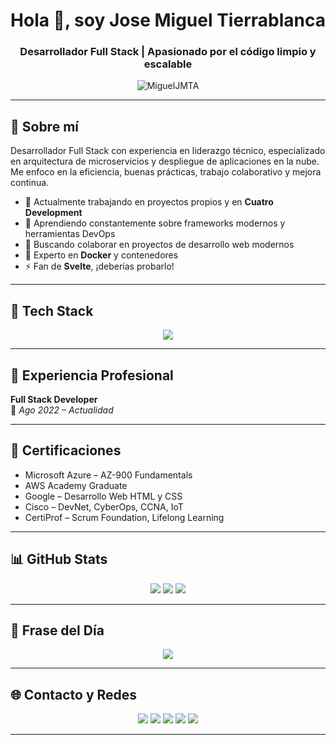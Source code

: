 <!-- README generado para Jose Miguel Tierrablanca Arreola -->

<h1 align="center">Hola 👋, soy Jose Miguel Tierrablanca</h1>
<h3 align="center">Desarrollador Full Stack | Apasionado por el código limpio y escalable</h3>

<p align="center">
  <img src="https://komarev.com/ghpvc/?username=MiguelJMTA&label=Profile%20views&color=0e75b6&style=flat" alt="MiguelJMTA" />
</p>

---

## 🚀 Sobre mí

Desarrollador Full Stack con experiencia en liderazgo técnico, especializado en arquitectura de microservicios y despliegue de aplicaciones en la nube. Me enfoco en la eficiencia, buenas prácticas, trabajo colaborativo y mejora continua.

- 🔭 Actualmente trabajando en proyectos propios y en **Cuatro Development**  
- 🌱 Aprendiendo constantemente sobre frameworks modernos y herramientas DevOps  
- 👯 Buscando colaborar en proyectos de desarrollo web modernos  
- 🐳 Experto en **Docker** y contenedores  
- ⚡ Fan de **Svelte**, ¡deberías probarlo!

---

## 🧰 Tech Stack

<div align="center">
  <img src="https://skillicons.dev/icons?i=html,css,bootstrap,js,express,ts,react,svelte,nodejs,dotnet,cs,python,flask,java,mysql,postgres,mongodb,firebase,aws,azure,gcp,docker,kubernetes,linux" />
</div>

---

## 💼 Experiencia Profesional

**Full Stack Developer**  
📅 *Ago 2022 – Actualidad*

---


## 📜 Certificaciones

- Microsoft Azure – AZ-900 Fundamentals  
- AWS Academy Graduate  
- Google – Desarrollo Web HTML y CSS  
- Cisco – DevNet, CyberOps, CCNA, IoT  
- CertiProf – Scrum Foundation, Lifelong Learning  

---

## 📊 GitHub Stats

<p align="center">
  <img src="https://github-readme-stats.vercel.app/api?username=MiguelJMTA&theme=material-palenight&hide_border=false&include_all_commits=true&count_private=true" />
  <img src="https://github-readme-streak-stats.herokuapp.com/?user=MiguelJMTA&theme=material-palenight&hide_border=false" />
  <img src="https://github-readme-stats.vercel.app/api/top-langs/?username=MiguelJMTA&theme=material-palenight&hide_border=false&layout=compact" />
</p>

---

## 🧠 Frase del Día

<p align="center">
  <img src="https://quotes-github-readme.vercel.app/api?type=horizontal&theme=radical" />
</p>

---

## 🌐 Contacto y Redes

<p align="center">
  <a href="https://linkedin.com/in/miguel-tierrablanca"><img src="https://img.shields.io/badge/LinkedIn-%230077B5.svg?logo=linkedin&logoColor=white"/></a>
  <a href="https://instagram.com/migueljmta"><img src="https://img.shields.io/badge/Instagram-%23E4405F.svg?logo=instagram&logoColor=white"/></a>
  <a href="https://twitter.com/migueljmta"><img src="https://img.shields.io/badge/Twitter-%231DA1F2.svg?logo=twitter&logoColor=white"/></a>
  <a href="https://twitch.tv/migueljmta"><img src="https://img.shields.io/badge/Twitch-%239146FF.svg?logo=twitch&logoColor=white"/></a>
  <a href="https://tiktok.com/@migueljmta"><img src="https://img.shields.io/badge/TikTok-%23000000.svg?logo=tiktok&logoColor=white"/></a>
</p>

---
